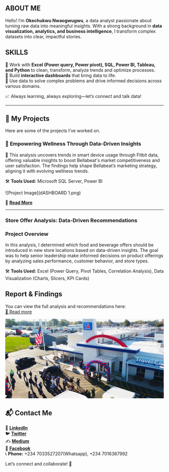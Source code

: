## ABOUT ME  

Hello! I’m **Okechukwu Nwaogwugwu**, a data analyst passionate about turning raw data into meaningful insights. With a strong background in **data visualization, analytics, and business intelligence**, I transform complex datasets into clear, impactful stories.  

## SKILLS

🔹 Work with **Excel (Power query, Power pivot), SQL, Power BI, Tableau, and Python** to clean, transform, analyze trends and optimize processes.  
🔹 Build **interactive dashboards** that bring data to life.  
🔹 Use data to solve complex problems and drive informed decisions across various domains.  

📈 Always learning, always exploring—let’s connect and talk data!  

---
## 📂 My Projects  
Here are some of the projects I’ve worked on.  

### 🔹 **Empowering Wellness Through Data-Driven Insights**  
📌 This analysis uncovers trends in smart device usage through Fitbit data, offering valuable insights to boost Bellabeat's market competitiveness and user satisfaction. The findings help shape Bellabeat’s marketing strategy, aligning it with evolving wellness trends.

🛠️ **Tools Used:** Microsoft SQL Server, Power BI 

![Project Image](dASHBOARD 1.png)  

🔗 **[Read More](https://medium.com/@okeyxiii/bellabeat-case-study-eea0d9e559c1)**  

---

### Store Offer Analysis: Data-Driven Recommendations  

### Project Overview  
In this analysis, I determined which food and beverage offers should be introduced in new store locations based on data-driven insights. The goal was to help senior leadership make informed decisions on product offerings by analyzing sales performance, customer behavior, and store types.  

🛠️ **Tools Used:** Excel (Power Query, Pivot Tables, Correlation Analysis), Data Visualization (Charts, Slicers, KPI Cards)  

## Report & Findings  
You can view the full analysis and recommendations here:  
[🔗 Read more](https://www.linkedin.com/pulse/data-driven-retail-expansion-how-i-determined-best-food-nwaogwugwu-oaqcf/?trackingId=mYcB%2FbIJpM3FIXcHzncuIQ%3D%3D)  

![Project Image](TravelCenters-of-America-Future-Plans.png)


## 📬 Contact Me  
💼 [**LinkedIn**](https://www.linkedin.com/in/okechukwu-nwaogwugwu-016037145/)  
🐦 [**Twitter**](https://x.com/Okeykenneth1)  
✍️ [**Medium**](https://medium.com/@okeyxiii)  
📘 [**Facebook**](https://web.facebook.com/Okeyken/)  
📞 **Phone:** +234 7033527207(Whatsapp), +234 7016387992  

Let’s connect and collaborate! 🚀 
